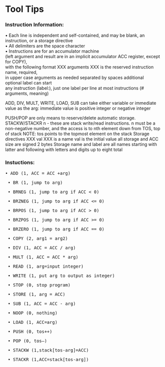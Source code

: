 <div class="jumbotron text-center">

# Tool Tips

</div>

<div class="container">

<div class="row">

<div class="col-sm-4">

### Instruction Information:

• Each line is independent and self-contained, and may be blank, an instruction, or a storage directive  
• All delimiters are the space character  
• Instructions are for an accumulator machine  
(left argument and result are in an implicit accumulator ACC register, except for COPY),  
with the following format XXX arguments XXX is the reserved instruction name, required,  
in upper case arguments as needed separated by spaces additional optional label can start  
any instruction (label:), just one label per line at most instructions (# arguments, meaning)

ADD, DIV, MULT, WRITE, LOAD, SUB can take either variable or immediate value as the arg: immediate value is positive integer or negative integer

PUSH/POP are only means to reserve/delete automatic storage. STACKW/STACKR n - these are stack write/read instructions. n must be a non-negative number, and the access is to nth element down from TOS, top of stack NOTE: tos points to the topmost element on the stack Storage directives XXX val XXX is a name val is the initial value all storage and ACC size are signed 2 bytes Storage name and label are all names starting with latter and following with letters and digits up to eight total

</div>

<div class="col-sm-4">

### Instuctions:

<pre>• ADD (1, ACC = ACC +arg)</pre>

<pre> • BR (1, jump to arg)</pre>

<pre> • BRNEG (1, jump to arg if ACC < 0) </pre>

<pre> • BRZNEG (1, jump to arg if ACC <= 0) </pre>

<pre> • BRPOS (1, jump to arg if ACC > 0) </pre>

<pre> • BRZPOS (1, jump to arg if ACC >= 0)</pre>

<pre> • BRZERO (1, jump to arg if ACC == 0) </pre>

<pre> • COPY (2, arg1 = arg2) </pre>

<pre> • DIV (1, ACC = ACC / arg)</pre>

<pre> • MULT (1, ACC = ACC * arg)</pre>

</div>

<div class="col-sm-4">

<pre> • READ (1, arg=input integer)</pre>

<pre> • WRITE (1, put arg to output as integer)</pre>

<pre> • STOP (0, stop program) </pre>

<pre> • STORE (1, arg = ACC)</pre>

<pre> • SUB (1, ACC = ACC - arg)</pre>

<pre> • NOOP (0, nothing)</pre>

<pre> • LOAD (1, ACC=arg) </pre>

<pre> • PUSH (0, tos++)</pre>

<pre> • POP (0, tos–) </pre>

<pre> • STACKW (1,stack[tos-arg]=ACC) </pre>

<pre> • STACKR (1,ACC=stack[tos-arg])</pre>

</div>

</div>

</div>